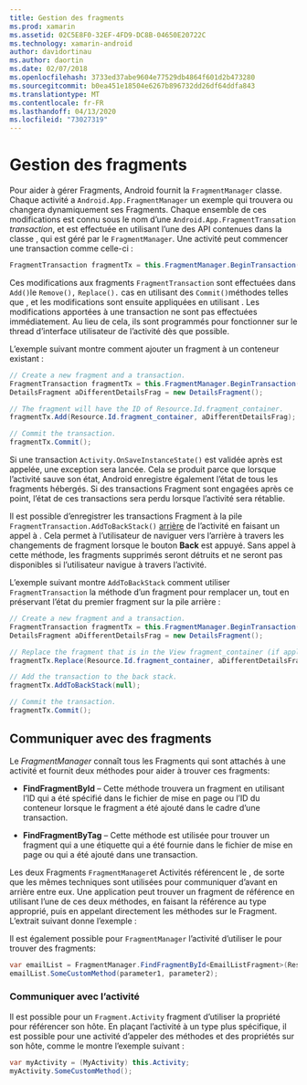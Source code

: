 ```yaml
---
title: Gestion des fragments
ms.prod: xamarin
ms.assetid: 02C5E8F0-32EF-4FD9-DC8B-04650E20722C
ms.technology: xamarin-android
author: davidortinau
ms.author: daortin
ms.date: 02/07/2018
ms.openlocfilehash: 3733ed37abe9604e77529db4864f601d2b473280
ms.sourcegitcommit: b0ea451e18504e6267b896732dd26df64ddfa843
ms.translationtype: MT
ms.contentlocale: fr-FR
ms.lasthandoff: 04/13/2020
ms.locfileid: "73027319"
---
```

# <a name="managing-fragments"></a>Gestion des fragments

Pour aider à gérer Fragments, Android fournit la `FragmentManager` classe. Chaque activité a `Android.App.FragmentManager` un exemple qui trouvera ou changera dynamiquement ses Fragments. Chaque ensemble de ces modifications est connu sous le nom d’une `Android.App.FragmentTransation` *transaction*, et est effectuée en utilisant l’une des API contenues dans la classe , qui est géré par le `FragmentManager`. Une activité peut commencer une transaction comme celle-ci :

```csharp
FragmentTransaction fragmentTx = this.FragmentManager.BeginTransaction();
```

Ces modifications aux fragments `FragmentTransaction` sont effectuées dans `Add()`le `Remove(),` `Replace().` cas en utilisant des `Commit()`méthodes telles que , et les modifications sont ensuite appliquées en utilisant . Les modifications apportées à une transaction ne sont pas effectuées immédiatement.
Au lieu de cela, ils sont programmés pour fonctionner sur le thread d’interface utilisateur de l’activité dès que possible.

L’exemple suivant montre comment ajouter un fragment à un conteneur existant :

```csharp
// Create a new fragment and a transaction.
FragmentTransaction fragmentTx = this.FragmentManager.BeginTransaction();
DetailsFragment aDifferentDetailsFrag = new DetailsFragment();

// The fragment will have the ID of Resource.Id.fragment_container.
fragmentTx.Add(Resource.Id.fragment_container, aDifferentDetailsFrag);

// Commit the transaction.
fragmentTx.Commit();
```

Si une transaction `Activity.OnSaveInstanceState()` est validée après est appelée, une exception sera lancée. Cela se produit parce que lorsque l’activité sauve son état, Android enregistre également l’état de tous les fragments hébergés. Si des transactions Fragment sont engagées après ce point, l’état de ces transactions sera perdu lorsque l’activité sera rétablie.

Il est possible d’enregistrer les transactions Fragment à la pile `FragmentTransaction.AddToBackStack()` [arrière](https://developer.android.com/guide/topics/fundamentals/tasks-and-back-stack.html) de l’activité en faisant un appel à . Cela permet à l’utilisateur de naviguer vers l’arrière à travers les changements de fragment lorsque le bouton **Back** est appuyé. Sans appel à cette méthode, les fragments supprimés seront détruits et ne seront pas disponibles si l’utilisateur navigue à travers l’activité.

L’exemple suivant montre `AddToBackStack` comment utiliser `FragmentTransaction` la méthode d’un fragment pour remplacer un, tout en préservant l’état du premier fragment sur la pile arrière :

```csharp
// Create a new fragment and a transaction.
FragmentTransaction fragmentTx = this.FragmentManager.BeginTransaction();
DetailsFragment aDifferentDetailsFrag = new DetailsFragment();

// Replace the fragment that is in the View fragment_container (if applicable).
fragmentTx.Replace(Resource.Id.fragment_container, aDifferentDetailsFrag);

// Add the transaction to the back stack.
fragmentTx.AddToBackStack(null);

// Commit the transaction.
fragmentTx.Commit();
```

## <a name="communicating-with-fragments"></a>Communiquer avec des fragments

Le *FragmentManager* connaît tous les Fragments qui sont attachés à une activité et fournit deux méthodes pour aider à trouver ces fragments:

- **FindFragmentById** &ndash; Cette méthode trouvera un fragment en utilisant l’ID qui a été spécifié dans le fichier de mise en page ou l’ID du conteneur lorsque le fragment a été ajouté dans le cadre d’une transaction.

- **FindFragmentByTag** &ndash; Cette méthode est utilisée pour trouver un fragment qui a une étiquette qui a été fournie dans le fichier de mise en page ou qui a été ajouté dans une transaction.

Les deux Fragments `FragmentManager`et Activités référencent le , de sorte que les mêmes techniques sont utilisées pour communiquer d’avant en arrière entre eux. Une application peut trouver un fragment de référence en utilisant l’une de ces deux méthodes, en faisant la référence au type approprié, puis en appelant directement les méthodes sur le Fragment. L’extrait suivant donne l’exemple :

Il est également possible pour `FragmentManager` l’activité d’utiliser le pour trouver des fragments:

```csharp
var emailList = FragmentManager.FindFragmentById<EmailListFragment>(Resource.Id.email_list_fragment);
emailList.SomeCustomMethod(parameter1, parameter2);
```

### <a name="communicating-with-the-activity"></a>Communiquer avec l’activité

Il est possible pour un `Fragment.Activity` fragment d’utiliser la propriété pour référencer son hôte. En plaçant l’activité à un type plus spécifique, il est possible pour une activité d’appeler des méthodes et des propriétés sur son hôte, comme le montre l’exemple suivant :

```csharp
var myActivity = (MyActivity) this.Activity;
myActivity.SomeCustomMethod();
```
